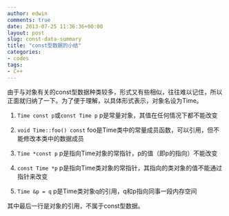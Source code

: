 ```yaml
---
author: edwin
comments: true
date: 2013-07-25 11:36:36+00:00
layout: post
slug: const-data-summary
title: "const型数据的小结"
categories:
- codes
tags:
- C++
---
```



由于与对象有关的const型数据种类较多，形式又有些相似，往往难以记住，所以正面就归纳了一下。为了便于理解，以具体形式表示，对象名设为Time。

<!-- more -->

1. `Time const p`或`const Time p`
	p是常量对象，其值在任何情况下都不能改变

2. `void Time::foo() const`
	foo是Time类中的常量成员函数，可以引用，但不能修改本类中的数据成员

3. `Time *const p`
	p是指向Time对象的常指针，p的值（即p的指向）不能改变

4. `const Time *p`
	p是指向Time类对象的常指针，其指向的类对象的值不能通过指针来改变

5. `Time &p = q`
	p是Time类对象q的引用，q和p指向同事一段内存空间

其中最后一行是对象的引用，不属于const型数据。
